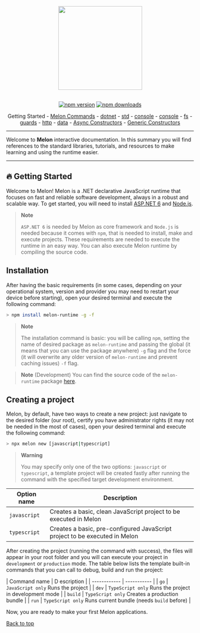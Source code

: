<div align="center">
  <img align="center" width="225" src="https://i.imgur.com/guuToyf.png">
</div>

<br>

<div id="no-view" align="center">

  [![npm version](https://badgen.net/npm/v/melon-runtime/)](https://www.npmjs.com/package/melon-runtime)
  [![npm downloads](https://badgen.net/npm/dm/melon-runtime)](https://www.npmjs.com/package/melon-runtime)

  Getting Started - [Melon Commands](./MelonCommands.md) - [dotnet](./modules/dotnet.md) - [std](./modules/std.md) - [console](./modules/consle.md) - [console](./modules/consle.md) - [fs](./modules/fs.md) - [guards](./modules/guards.md) - [http](./modules/http.md) - [data](./modules/data.md) - [Async Constructors](./modules/AsyncConstructors.md) - [Generic Constructors](./modules/GenericConstructors.md)
  
</div>

<hr>

Welcome to **Melon** interactive documentation. In this summary you will find references to the standard libraries, tutorials, and resources to make learning and using the runtime easier.

<hr>

## 🔥 Getting Started

Welcome to Melon! Melon is a .NET declarative JavaScript runtime that focuses on fast and reliable software development, always in a robust and scalable way. To get started, you will need to install [ASP.NET 6](https://dotnet.microsoft.com/en-us/download/dotnet/6.0) and [Node.js](https://nodejs.org/en/).

> **Note**
> 
> `ASP.NET 6` is needed by Melon as core framework and `Node.js` is needed because it comes with `npm`, 
> that is needed to install, make and execute projects. These requirements are needed to execute the runtime
> in an easy way. You can also execute Melon runtime by compiling the source code.

## Installation

After having the basic requirements (in some cases, depending on your operational system, version and provider you may need to restart your device before starting), open your desired terminal and execute the following command:

```bash
> npm install melon-runtime -g -f
```

> **Note**
> 
> The installation command is basic: you will be calling `npm`, setting the name of desired package as `melon-runtime` and passing 
> the global (it means that you can use the package anywhere) `-g` flag and the force (it will overwrite any older version of 
> `melon-runtime` and prevent caching issues) `-f` flag.

> **Note**
> (Development)
> You can find the source code of the `melon-runtime` package [here](../melon-runtime/).


## Creating a project

Melon, by default, have two ways to create a new project: just navigate to the desired folder (our root), certify you have administrator rights (it may not be needed in the most of cases), open your desired terminal and execute the following command:

```bash
> npx melon new [javascript|typescript]
```

> **Warning**
> 
> You may specify only one of the two options: `javascript` or `typescript`, a template project will be created fastly
> after running the command with the specified target development environment.

| Option name | Description |
| ------------ | ----------- |
| `javascript` | Creates a basic, clean JavaScript project to be executed in Melon |
| `typescript` | Creates a basic, pre-configured JavaScript project to be executed in Melon |

After creating the project (running the command with success), the files will appear in your root folder and you will can execute your project in `development` or `production` mode. The table below lists the template built-in commands that you can call to debug, build and run the project:

| Command name | D
escription |
| ------------ | ----------- |
| `go` | `JavaScript only` Runs the project |
| `dev` | `TypeScript only` Runs the project in development mode |
| `build` | `TypeScript only` Creates a production bundle |
| `run` | `TypeScript only` Runs current bundle (needs `build` before) |

Now, you are ready to make your first Melon applications. 

[Back to top](#)